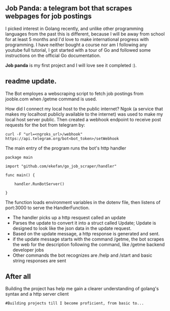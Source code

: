 ## Job Panda: a telegram bot that scrapes webpages for job postings

I picked interest in Golang recently, and unlike other programming languages from the past
this is different, because I will be  away from school for at least 5 months and I'd love to
make international progress with programming. I have neither bought a course nor am I following 
any youtube full tutorial, I got started with a tour of Go and followed some instructions on the 
official Go documentation.

**Job panda** is my first project and I will love see it completed :).

## readme update.
The Bot employes a webscraping script to fetch job postings from jooble.com when /getme command is used.

How did I connect my local host to the public internet?
Ngok (a service that makes my localhost publicly available to the internet) was used to make my local host server public.
Then created a webhook endpoint to receive post requests for the bot from telegram by:

```
curl -F "url=<ngroks_url>/webhook" https://api.telegram.org/bot<bot_token>/setWebhook
```

The main entry of the program runs the bot's http handler
```
package main

import "github.com/ekefan/go_job_scraper/handler"

func main() {
	
	handler.RunBotServer()

}
```
The function loads environment variables in the dotenv file, then listens of port:3000 to serve the HandlerFunction.
- The handler picks up a http resquest called an update
- Parses the update to convert it into a struct called Update; Update is designed to look like the json data in the 
update request.
- Based on the update message, a http response is generated and sent.
- if the update message starts with the command /getme, the bot scrapes the web for the description
following the command, like /getme backend developer jobs
- Other commands the bot recognizes are /help and /start and basic string responses are sent 

## After all
Building the project has help me gain a clearer understanding of golang's syntax and a http server client

`#Building projects till I become proficient, from basic to...`
